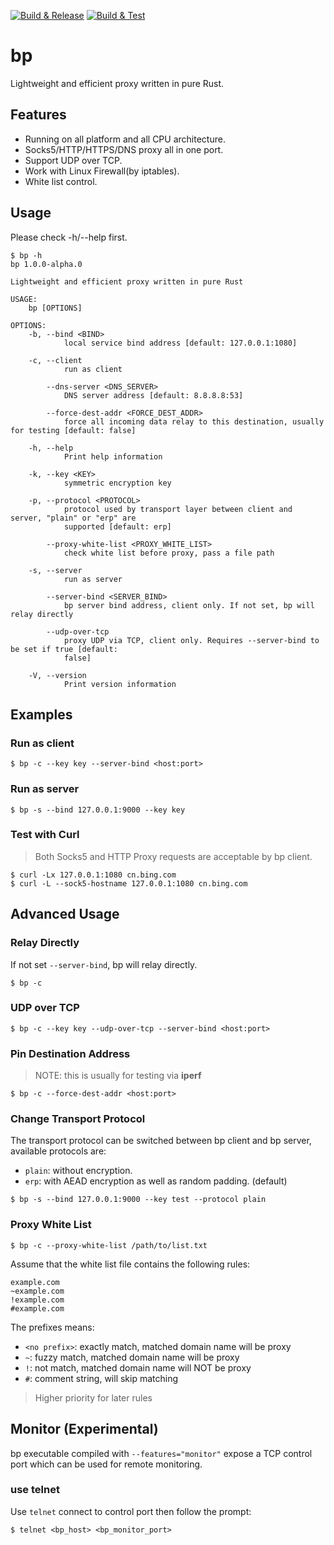 [![Build & Release](https://github.com/micooz/bp/actions/workflows/build-release.yml/badge.svg)](https://github.com/micooz/bp/actions/workflows/build-release.yml)
[![Build & Test](https://github.com/micooz/bp/actions/workflows/build-test.yml/badge.svg)](https://github.com/micooz/bp/actions/workflows/build-test.yml)

# bp

Lightweight and efficient proxy written in pure Rust.

## Features

* Running on all platform and all CPU architecture.
* Socks5/HTTP/HTTPS/DNS proxy all in one port.
* Support UDP over TCP.
* Work with Linux Firewall(by iptables).
* White list control.

## Usage

Please check -h/--help first.

```
$ bp -h
bp 1.0.0-alpha.0

Lightweight and efficient proxy written in pure Rust

USAGE:
    bp [OPTIONS]

OPTIONS:
    -b, --bind <BIND>
            local service bind address [default: 127.0.0.1:1080]

    -c, --client
            run as client

        --dns-server <DNS_SERVER>
            DNS server address [default: 8.8.8.8:53]

        --force-dest-addr <FORCE_DEST_ADDR>
            force all incoming data relay to this destination, usually for testing [default: false]

    -h, --help
            Print help information

    -k, --key <KEY>
            symmetric encryption key

    -p, --protocol <PROTOCOL>
            protocol used by transport layer between client and server, "plain" or "erp" are
            supported [default: erp]

        --proxy-white-list <PROXY_WHITE_LIST>
            check white list before proxy, pass a file path

    -s, --server
            run as server

        --server-bind <SERVER_BIND>
            bp server bind address, client only. If not set, bp will relay directly

        --udp-over-tcp
            proxy UDP via TCP, client only. Requires --server-bind to be set if true [default:
            false]

    -V, --version
            Print version information
```

## Examples

### Run as client

```
$ bp -c --key key --server-bind <host:port>
```

### Run as server

```
$ bp -s --bind 127.0.0.1:9000 --key key
```

### Test with Curl

> Both Socks5 and HTTP Proxy requests are acceptable by bp client.

```
$ curl -Lx 127.0.0.1:1080 cn.bing.com
$ curl -L --sock5-hostname 127.0.0.1:1080 cn.bing.com
```

## Advanced Usage

### Relay Directly

If not set `--server-bind`, bp will relay directly.

```
$ bp -c
```

### UDP over TCP

```
$ bp -c --key key --udp-over-tcp --server-bind <host:port>
```

### Pin Destination Address

> NOTE: this is usually for testing via **iperf**

```
$ bp -c --force-dest-addr <host:port>
```

### Change Transport Protocol

The transport protocol can be switched between bp client and bp server, available protocols are:

* `plain`: without encryption.
* `erp`: with AEAD encryption as well as random padding. (default)

```
$ bp -s --bind 127.0.0.1:9000 --key test --protocol plain
```


### Proxy White List

```
$ bp -c --proxy-white-list /path/to/list.txt
```

Assume that the white list file contains the following rules:

```
example.com
~example.com
!example.com
#example.com
```

The prefixes means:

* `<no prefix>`: exactly match, matched domain name will be proxy
* `~`: fuzzy match, matched domain name will be proxy
* `!`: not match, matched domain name will NOT be proxy
* `#`: comment string, will skip matching

> Higher priority for later rules

## Monitor (Experimental)

bp executable compiled with `--features="monitor"` expose a TCP control port which can be used for remote monitoring.

### use telnet

Use `telnet` connect to control port then follow the prompt:

```
$ telnet <bp_host> <bp_monitor_port>
```
